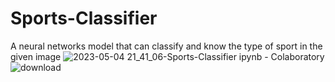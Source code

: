 # Sports-Classifier
A neural networks model that can classify and know the type of sport in the given image
![2023-05-04 21_41_06-Sports-Classifier ipynb - Colaboratory](https://user-images.githubusercontent.com/61972622/236298694-076bafd6-e2a2-49cc-b8bf-d556c5f5297e.png)
![download](https://user-images.githubusercontent.com/61972622/236298705-ad9a7aba-4efe-4d7a-b669-974c091748fc.png)

